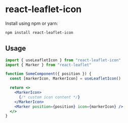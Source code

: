 # react-leaflet-icon

Install using npm or yarn:

```sh
npm install react-leaflet-icon
```

## Usage

```jsx
import { useLeafletIcon } from "react-leaflet-icon"
import { Marker } from "react-leaflet"

function SomeComponent({ position }) {
  const [markerIcon, MarkerIcon] = useLeafletIcon()

  return <>
    <MarkerIcon>
      {/* custom icon content */}
    </MarkerIcon>
    <Marker position={position} icon={markerIcon} />
  </>
}
```
